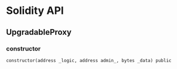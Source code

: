 # Solidity API

## UpgradableProxy

### constructor

```solidity
constructor(address _logic, address admin_, bytes _data) public
```
